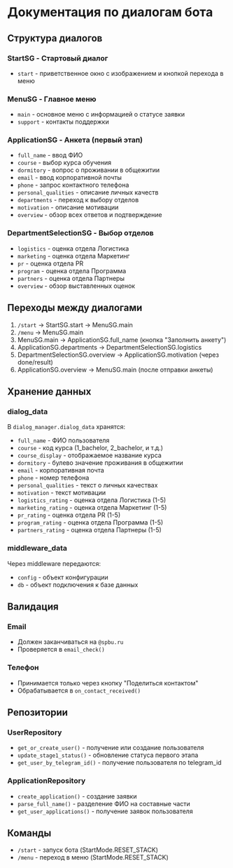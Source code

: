 # Документация по диалогам бота

## Структура диалогов

### StartSG - Стартовый диалог
- `start` - приветственное окно с изображением и кнопкой перехода в меню

### MenuSG - Главное меню
- `main` - основное меню с информацией о статусе заявки
- `support` - контакты поддержки

### ApplicationSG - Анкета (первый этап)
- `full_name` - ввод ФИО
- `course` - выбор курса обучения
- `dormitory` - вопрос о проживании в общежитии
- `email` - ввод корпоративной почты
- `phone` - запрос контактного телефона
- `personal_qualities` - описание личных качеств
- `departments` - переход к выбору отделов
- `motivation` - описание мотивации
- `overview` - обзор всех ответов и подтверждение

### DepartmentSelectionSG - Выбор отделов
- `logistics` - оценка отдела Логистика
- `marketing` - оценка отдела Маркетинг
- `pr` - оценка отдела PR
- `program` - оценка отдела Программа
- `partners` - оценка отдела Партнеры
- `overview` - обзор выставленных оценок

## Переходы между диалогами

1. `/start` → StartSG.start → MenuSG.main
2. `/menu` → MenuSG.main
3. MenuSG.main → ApplicationSG.full_name (кнопка "Заполнить анкету")
4. ApplicationSG.departments → DepartmentSelectionSG.logistics
5. DepartmentSelectionSG.overview → ApplicationSG.motivation (через done/result)
6. ApplicationSG.overview → MenuSG.main (после отправки анкеты)

## Хранение данных

### dialog_data
В `dialog_manager.dialog_data` хранятся:
- `full_name` - ФИО пользователя
- `course` - код курса (1_bachelor, 2_bachelor, и т.д.)
- `course_display` - отображаемое название курса
- `dormitory` - булево значение проживания в общежитии
- `email` - корпоративная почта
- `phone` - номер телефона
- `personal_qualities` - текст о личных качествах
- `motivation` - текст мотивации
- `logistics_rating` - оценка отдела Логистика (1-5)
- `marketing_rating` - оценка отдела Маркетинг (1-5)
- `pr_rating` - оценка отдела PR (1-5)
- `program_rating` - оценка отдела Программа (1-5)
- `partners_rating` - оценка отдела Партнеры (1-5)

### middleware_data
Через middleware передаются:
- `config` - объект конфигурации
- `db` - объект подключения к базе данных

## Валидация

### Email
- Должен заканчиваться на `@spbu.ru`
- Проверяется в `email_check()`

### Телефон
- Принимается только через кнопку "Поделиться контактом"
- Обрабатывается в `on_contact_received()`

## Репозитории

### UserRepository
- `get_or_create_user()` - получение или создание пользователя
- `update_stage1_status()` - обновление статуса первого этапа
- `get_user_by_telegram_id()` - получение пользователя по telegram_id

### ApplicationRepository
- `create_application()` - создание заявки
- `parse_full_name()` - разделение ФИО на составные части
- `get_user_applications()` - получение заявок пользователя

## Команды

- `/start` - запуск бота (StartMode.RESET_STACK)
- `/menu` - переход в меню (StartMode.RESET_STACK)
